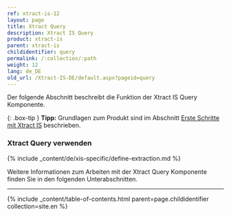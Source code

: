 ```yaml
---
ref: xtract-is-12
layout: page
title: Xtract Query
description: Xtract IS Query
product: xtract-is
parent: xtract-is
childidentifier: query
permalink: /:collection/:path
weight: 12
lang: de_DE
old_url: /Xtract-IS-DE/default.aspx?pageid=query
---
```

Der folgende Abschnitt beschreibt die Funktion der Xtract IS Query Komponente.<br>

{: .box-tip }
**Tipp:** Grundlagen zum Produkt sind im Abschnitt [Erste Schritte mit Xtract IS](./erste-schritte) beschrieben.<br>

### Xtract Query verwenden
{% include _content/de/xis-specific/define-extraction.md %}

Weitere Informationen zum Arbeiten mit der Xtract Query Komponente finden Sie in den folgenden Unterabschnitten.

---

{% include _content/table-of-contents.html parent=page.childidentifier collection=site.en %}
